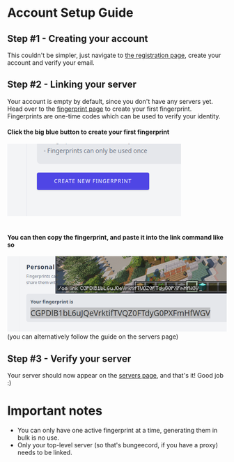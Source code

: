 [//]: # (TITLE:Linking your account)
[//]: # (DESCRIPTION:Link your Minecraft server to your Craftmend account)
[//]: # (TAGS:accounts,linking,craftmend,setup,minecraft,plugin,link)

# Account Setup Guide

## Step #1 - Creating  your account
This couldn't be simpler, just navigate to [the registration page](https://account.craftmend.com/register), create your account and verify your email.

## Step #2 - Linking your server
Your account is empty by default, since you don't have any servers yet. Head over to the [fingerprint page](https://account.craftmend.com/account/fingerprint) to create your first fingerprint. Fingerprints are one-time codes which can be used to verify your identity.

#### Click the big blue button to create your first fingerprint
![FingerprintButton](assets/fingerprint-button.png)
<br />
<br />

#### You can then copy the fingerprint, and paste it into the link command like so
![commandexample](assets/fingerprint-in-minecraft.png)
(you can alternatively follow the guide on the servers page)

## Step #3 - Verify your server
Your server should now appear on the [servers page](https://account.craftmend.com/account/openaudiomc/servers), and that's it! Good job :)

# Important notes
- You can only have one active fingerprint at a time, generating them in bulk is no use.
- Only your top-level server (so that's bungeecord, if you have a proxy) needs to be linked.